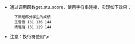 - 通过调用函数get\_stu\_score，使用字符串连接，实现如下效果：

        下面是部分学生的成绩
        王雪雪	131	136	144
        杨璐璐	131	129	144

- 注意：换行符使用'\n'